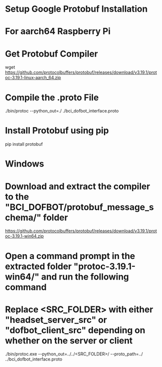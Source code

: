 # Setup Google Protobuf Installation
# For aarch64 Raspberry Pi

# Get Protobuf Compiler
wget https://github.com/protocolbuffers/protobuf/releases/download/v3.19.1/protoc-3.19.1-linux-aarch_64.zip

# Compile the .proto File
./bin/protoc --python_out=./ ./bci_dofbot_interface.proto

# Install Protobuf using pip
pip install protobuf

# Windows

# Download and extract the compiler to the "BCI_DOFBOT/protobuf_message_schema/" folder
https://github.com/protocolbuffers/protobuf/releases/download/v3.19.1/protoc-3.19.1-win64.zip

# Open a command prompt in the extracted folder "protoc-3.19.1-win64/" and run the following command
# Replace <SRC_FOLDER> with either "headset_server_src" or "dofbot_client_src" depending on whether on the server or client
./bin/protoc.exe --python_out=../../<SRC_FOLDER>/ --proto_path=../ ../bci_dofbot_interface.proto